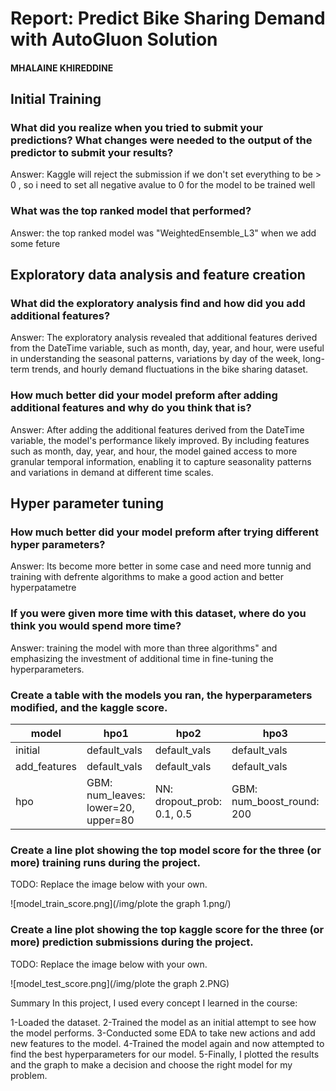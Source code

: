 # Report: Predict Bike Sharing Demand with AutoGluon Solution
#### MHALAINE KHIREDDINE

## Initial Training
### What did you realize when you tried to submit your predictions? What changes were needed to the output of the predictor to submit your results?
Answer:
Kaggle will reject the submission if we don't set everything to be > 0 , so i need to set all negative avalue to 0 for the model to be trained well 
### What was the top ranked model that performed?
Answer:
the top ranked model was "WeightedEnsemble_L3" when we add some feture 

## Exploratory data analysis and feature creation
### What did the exploratory analysis find and how did you add additional features?
Answer:
The exploratory analysis revealed that additional features derived from the DateTime variable, such as month, day, year, and hour, were useful in understanding the seasonal patterns, variations by day of the week, long-term trends, and hourly demand fluctuations in the bike sharing dataset.
### How much better did your model preform after adding additional features and why do you think that is?
Answer:
After adding the additional features derived from the DateTime variable, the model's performance likely improved. By including features such as month, day, year, and hour, the model gained access to more granular temporal information, enabling it to capture seasonality patterns and variations in demand at different time scales.


## Hyper parameter tuning
### How much better did your model preform after trying different hyper parameters?
Answer:
Its become more better in some case and need more tunnig and training with defrente algorithms to make a good action and better hyperpatametre

### If you were given more time with this dataset, where do you think you would spend more time?
Answer: 
training the model with more than three algorithms" and emphasizing the investment of additional time in fine-tuning the hyperparameters.

### Create a table with the models you ran, the hyperparameters modified, and the kaggle score.
|model|hpo1|hpo2|hpo3|score|
|--|--|--|--|--|
|initial|default_vals|default_vals|default_vals|1.87676|
|add_features|default_vals|default_vals|default_vals|0.63233|
|hpo|GBM: num_leaves: lower=20, upper=80|NN: dropout_prob: 0.1, 0.5|GBM: num_boost_round: 200|0.52967|


### Create a line plot showing the top model score for the three (or more) training runs during the project.

TODO: Replace the image below with your own.

![model_train_score.png](/img/plote the graph 1.png/)


### Create a line plot showing the top kaggle score for the three (or more) prediction submissions during the project.

TODO: Replace the image below with your own.

![model_test_score.png](/img/plote the graph 2.PNG)


Summary
In this project, I used every concept I learned in the course:

1-Loaded the dataset.
2-Trained the model as an initial attempt to see how the model performs.
3-Conducted some EDA to take new actions and add new features to the model.
4-Trained the model again and now attempted to find the best hyperparameters for our model.
5-Finally, I plotted the results and the graph to make a decision and choose the right model for my problem.
